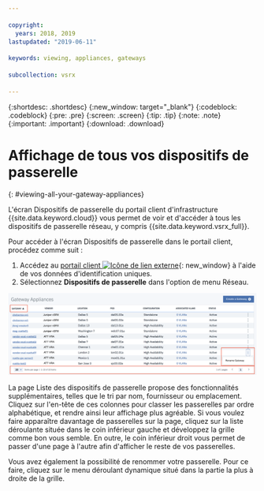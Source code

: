 ```yaml
---

copyright:
  years: 2018, 2019
lastupdated: "2019-06-11"

keywords: viewing, appliances, gateways

subcollection: vsrx

---
```


{:shortdesc: .shortdesc}
{:new_window: target="_blank"}
{:codeblock: .codeblock}
{:pre: .pre}
{:screen: .screen}
{:tip: .tip}
{:note: .note}
{:important: .important}
{:download: .download}

# Affichage de tous vos dispositifs de passerelle
{: #viewing-all-your-gateway-appliances}

L'écran Dispositifs de passerelle du portail client d'infrastructure {{site.data.keyword.cloud}} vous permet de voir et d'accéder à tous les dispositifs de passerelle réseau, y compris {{site.data.keyword.vsrx_full}}.  

Pour accéder à l'écran Dispositifs de passerelle dans le portail client, procédez comme suit :

1. Accédez au [portail client ![Icône de lien externe](../../icons/launch-glyph.svg "Icône de lien externe")](https://control.softlayer.com/){: new_window} à l'aide de vos données d'identification uniques. 
2. Sélectionnez **Dispositifs de passerelle** dans l'option de menu Réseau.

<img src="images/gateway-apps.png" alt="dessin" style="width: 700px;"/>

La page Liste des dispositifs de passerelle propose des fonctionnalités supplémentaires, telles que le tri par nom, fournisseur ou emplacement. Cliquez sur l'en-tête de ces colonnes pour classer les passerelles par ordre alphabétique, et rendre ainsi leur affichage plus agréable. Si vous voulez faire apparaître davantage de passerelles sur la page, cliquez sur la liste déroulante située dans le coin inférieur gauche et développez la grille comme bon vous semble. En outre, le coin inférieur droit vous permet de passer d'une page à l'autre afin d'afficher le reste de vos passerelles.  

Vous avez également la possibilité de renommer votre passerelle. Pour ce faire, cliquez sur le menu déroulant dynamique situé dans la partie la plus à droite de la grille.
